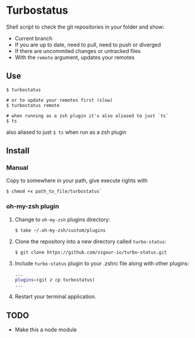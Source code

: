# Turbostatus

Shell script to check the git repositories in your folder and show:

- Current branch
- If you are up to date, need to pull, need to push or diverged
- If there are uncommited changes or untracked files
- With the `remote` argument, updates your remotes

## Use

```console
$ turbostatus

# or to update your remotes first (slow)
$ turbostatus remote

# when running as a zsh plugin it's also aliased to just `ts`
$ ts
```

also aliased to just `$ ts` when run as a zsh plugin

## Install

### Manual

Copy to somewhere in your path, give execute rights with
```console
$ chmod +x path_to_file/turbostatus`
```

### oh-my-zsh plugin

1. Change to `oh-my-zsh` plugins directory:

    ```console
    $ take ~/.oh-my-zsh/custom/plugins
    ```

2. Clone the repository into a new directory called `turbo-status`:

    ```console
    $ git clone https://github.com/vigour-io/turbo-status.git
    ```

3. Include `turbo-status` plugin to your .zshrc file along with other plugins:

    ```zsh
    ...
    plugins=(git z cp turbostatus)
    ...
    ```

4. Restart your terminal application.


## TODO

- Make this a node module
